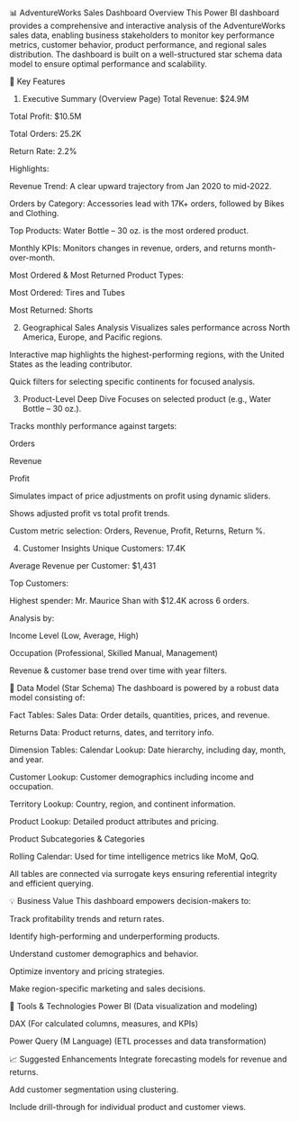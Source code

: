 📊 AdventureWorks Sales Dashboard
Overview
This Power BI dashboard provides a comprehensive and interactive analysis of the AdventureWorks sales data, enabling business stakeholders to monitor key performance metrics, customer behavior, product performance, and regional sales distribution. The dashboard is built on a well-structured star schema data model to ensure optimal performance and scalability.

📌 Key Features
1. Executive Summary (Overview Page)
Total Revenue: $24.9M

Total Profit: $10.5M

Total Orders: 25.2K

Return Rate: 2.2%

Highlights:

Revenue Trend: A clear upward trajectory from Jan 2020 to mid-2022.

Orders by Category: Accessories lead with 17K+ orders, followed by Bikes and Clothing.

Top Products: Water Bottle – 30 oz. is the most ordered product.

Monthly KPIs: Monitors changes in revenue, orders, and returns month-over-month.

Most Ordered & Most Returned Product Types:

Most Ordered: Tires and Tubes

Most Returned: Shorts

2. Geographical Sales Analysis
Visualizes sales performance across North America, Europe, and Pacific regions.

Interactive map highlights the highest-performing regions, with the United States as the leading contributor.

Quick filters for selecting specific continents for focused analysis.

3. Product-Level Deep Dive
Focuses on selected product (e.g., Water Bottle – 30 oz.).

Tracks monthly performance against targets:

Orders

Revenue

Profit

Simulates impact of price adjustments on profit using dynamic sliders.

Shows adjusted profit vs total profit trends.

Custom metric selection: Orders, Revenue, Profit, Returns, Return %.

4. Customer Insights
Unique Customers: 17.4K

Average Revenue per Customer: $1,431

Top Customers:

Highest spender: Mr. Maurice Shan with $12.4K across 6 orders.

Analysis by:

Income Level (Low, Average, High)

Occupation (Professional, Skilled Manual, Management)

Revenue & customer base trend over time with year filters.

🧩 Data Model (Star Schema)
The dashboard is powered by a robust data model consisting of:

Fact Tables:
Sales Data: Order details, quantities, prices, and revenue.

Returns Data: Product returns, dates, and territory info.

Dimension Tables:
Calendar Lookup: Date hierarchy, including day, month, and year.

Customer Lookup: Customer demographics including income and occupation.

Territory Lookup: Country, region, and continent information.

Product Lookup: Detailed product attributes and pricing.

Product Subcategories & Categories

Rolling Calendar: Used for time intelligence metrics like MoM, QoQ.

All tables are connected via surrogate keys ensuring referential integrity and efficient querying.

💡 Business Value
This dashboard empowers decision-makers to:

Track profitability trends and return rates.

Identify high-performing and underperforming products.

Understand customer demographics and behavior.

Optimize inventory and pricing strategies.

Make region-specific marketing and sales decisions.

🔧 Tools & Technologies
Power BI (Data visualization and modeling)

DAX (For calculated columns, measures, and KPIs)

Power Query (M Language) (ETL processes and data transformation)

📈 Suggested Enhancements
Integrate forecasting models for revenue and returns.

Add customer segmentation using clustering.

Include drill-through for individual product and customer views.
